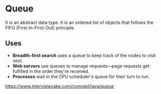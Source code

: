 # Queue

It is an abstract data type. It is an ordered list of objects that follows the FIFO (First-In-First-Out) principle.

## Uses

- **Breadth-first search** uses a queue to keep track of the nodes to visit next.
- **Web servers** use queues to manage requests—page requests get fulfilled in the order they're received.
- **Processes** wait in the CPU scheduler's queue for their turn to run.

https://www.interviewcake.com/concept/java/queue  
